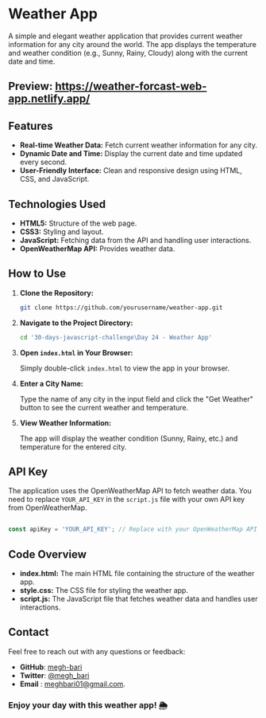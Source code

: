 # Weather App

A simple and elegant weather application that provides current weather information for any city around the world. The app displays the temperature and weather condition (e.g., Sunny, Rainy, Cloudy) along with the current date and time.

## Preview: https://weather-forcast-web-app.netlify.app/

## Features

- **Real-time Weather Data:** Fetch current weather information for any city.
- **Dynamic Date and Time:** Display the current date and time updated every second.
- **User-Friendly Interface:** Clean and responsive design using HTML, CSS, and JavaScript.

## Technologies Used

- **HTML5:** Structure of the web page.
- **CSS3:** Styling and layout.
- **JavaScript:** Fetching data from the API and handling user interactions.
- **OpenWeatherMap API:** Provides weather data.

## How to Use

1. **Clone the Repository:**

   ```bash
   git clone https://github.com/yourusername/weather-app.git
   ```

2. **Navigate to the Project Directory:**

   ```bash
   cd '30-days-javascript-challenge\Day 24 - Weather App'
   ```

3. **Open `index.html` in Your Browser:**

   Simply double-click `index.html` to view the app in your browser.

4. **Enter a City Name:**

   Type the name of any city in the input field and click the "Get Weather" button to see the current weather and temperature.

5. **View Weather Information:**

   The app will display the weather condition (Sunny, Rainy, etc.) and temperature for the entered city.

## API Key

The application uses the OpenWeatherMap API to fetch weather data. You need to replace `YOUR_API_KEY` in the `script.js` file with your own API key from OpenWeatherMap.

```javascript

const apiKey = 'YOUR_API_KEY'; // Replace with your OpenWeatherMap API key

```

## Code Overview

- **index.html:** The main HTML file containing the structure of the weather app.
- **style.css:** The CSS file for styling the weather app.
- **script.js:** The JavaScript file that fetches weather data and handles user interactions.


## Contact

Feel free to reach out with any questions or feedback:

- **GitHub**: [megh-bari](https://github.com/megh-bari)
- **Twitter**: [@megh_bari](https://x.com/megh_bari)
- **Email** : [meghbari01@gmail.com](mailto:meghbari01@gmail.com).


### Enjoy your day with this weather app! 🌦️